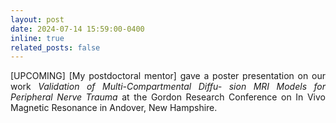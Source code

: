 ```yaml
---
layout: post
date: 2024-07-14 15:59:00-0400
inline: true
related_posts: false
---
```


<p style="text-align: justify;">[UPCOMING] [My postdoctoral mentor] gave a poster presentation on our work <i>Validation of Multi-Compartmental Diffu-
sion MRI Models for Peripheral Nerve Trauma</i> at the Gordon Research Conference on In Vivo
Magnetic Resonance in Andover, New Hampshire.</p>
